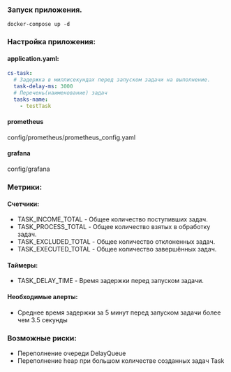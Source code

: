 ### Запуск приложения.
```shell
docker-compose up -d
```

### Настройка приложения:

#### application.yaml:
```yaml
cs-task:
  # Задержка в миллисекундах перед запуском задачи на выполнение.
  task-delay-ms: 3000
  # Перечень(наименование) задач
  tasks-name:
    - testTask
```

#### prometheus

config/prometheus/prometheus_config.yaml

#### grafana

config/grafana

### Метрики:
    
#### Счетчики:
       
* TASK_INCOME_TOTAL - Общее количество поступивших задач.
* TASK_PROCESS_TOTAL - Общее количество взятых в обработку задач.
* TASK_EXCLUDED_TOTAL - Общее количество отклоненных задач.
* TASK_EXECUTED_TOTAL - Общее количество завершённых задач.
   
#### Таймеры:
       
* TASK_DELAY_TIME - Время задержки перед запуском задачи.

#### Необходимые алерты:
* Среднее время задержки за 5 минут перед запуском задачи более чем 3.5 секунды
        
### Возможные риски:
    
* Переполнение очереди DelayQueue
* Переполнение heap при большом количестве созданных задач Task
